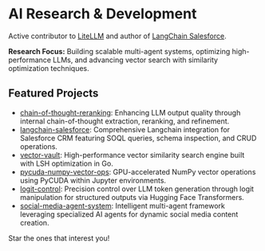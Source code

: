 # AI Research & Development

Active contributor to [LiteLLM](https://github.com/colesmcintosh/litellm) and author of [LangChain Salesforce](https://github.com/colesmcintosh/langchain-salesforce).

**Research Focus:** Building scalable multi-agent systems, optimizing high-performance LLMs, and advancing vector search with similarity optimization techniques.

## Featured Projects
- [chain-of-thought-reranking](https://github.com/colesmcintosh/chain-of-thought-reranking): Enhancing LLM output quality through internal chain-of-thought extraction, reranking, and refinement.
- [langchain-salesforce](https://github.com/colesmcintosh/langchain-salesforce): Comprehensive Langchain integration for Salesforce CRM featuring SOQL queries, schema inspection, and CRUD operations.
- [vector-vault](https://github.com/colesmcintosh/vector-vault): High-performance vector similarity search engine built with LSH optimization in Go.
- [pycuda-numpy-vector-ops](https://github.com/colesmcintosh/pycuda-numpy-vector-ops): GPU-accelerated NumPy vector operations using PyCUDA within Jupyter environments.
- [logit-control](https://github.com/colesmcintosh/logit-control): Precision control over LLM token generation through logit manipulation for structured outputs via Hugging Face Transformers.
- [social-media-agent-system](https://github.com/colesmcintosh/social-media-agent-system): Intelligent multi-agent framework leveraging specialized AI agents for dynamic social media content creation.

Star the ones that interest you!